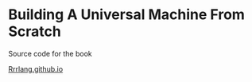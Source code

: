 # Building A Universal Machine From Scratch

Source code for the book 

[Rrrlang.github.io](https://Rrrlang.github.io)
